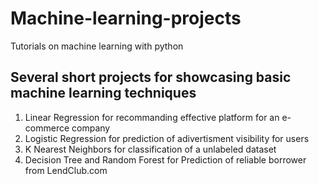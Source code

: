 # Machine-learning-projects
Tutorials on machine learning with python

## Several short projects for showcasing basic machine learning techniques
1. Linear Regression for recommanding effective platform for an e-commerce company
2. Logistic Regression for prediction of adivertisment visibility for users
3. K Nearest Neighbors for classification of a unlabeled dataset
4. Decision Tree and Random Forest for Prediction of reliable borrower from LendClub.com
